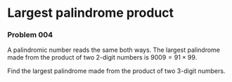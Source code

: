 # Largest palindrome product
### Problem 004

A palindromic number reads the same both ways. The largest palindrome made from the product of two $2$-digit numbers is $9009 = 91 \times 99$. 

Find the largest palindrome made from the product of two $3$-digit numbers. 

